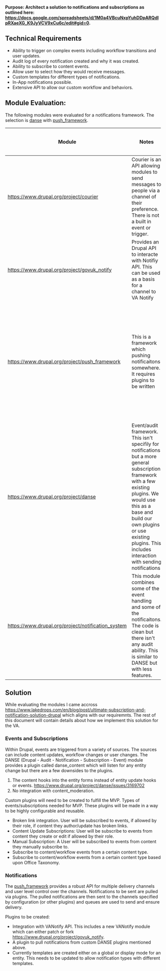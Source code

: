 **Purpose: Architect a solution to notifications and subscriptions as outlined here: https://docs.google.com/spreadsheets/d/1M0a4VBcuNxpYuhDDpARQdlpRXaeXG_K9JyVCV9xCu6c/edit#gid=0.**


## **Technical Requirements**



*   Ability to trigger on complex events including workflow transitions and user updates.
*   Audit log of every notification created and why it was created.
*   Ability to subscribe to content events.
*   Allow user to select how they would receive messages.
*   Custom templates for different types of notifications.
*   In-App notifications possible.
*   Extensive API to allow our custom workflow and behaviors.


## **Module Evaluation:**

The following modules were evaluated for a notifications framework. The selection is [danse](https://www.drupal.org/project/danse) with [push_framework](https://www.drupal.org/project/push_framework).

| Module                                             | Notes                                                                                                                                                                                                                                                                       | Flexibilty on Triggering Events                        | Channels conigurable | Templates                                                                                                                                                                     | User level configuration | Flexible API |
|----------------------------------------------------|-----------------------------------------------------------------------------------------------------------------------------------------------------------------------------------------------------------------------------------------------------------------------------|--------------------------------------------------------|----------------------|-------------------------------------------------------------------------------------------------------------------------------------------------------------------------------|--------------------------|--------------|
| https://www.drupal.org/project/courier             | Courier is an API allowing modules to send messages to people via a channel of their preference. There is not a built in event or trigger.                                                                                                                                  | No event triggers, only sending messages               | Y                    | Has a template API but currently only user level emails are setup.                                                                                                            | Y                        | Y            |
| https://www.drupal.org/project/govuk_notify        | Provides an Drupal API to interacte with Notifiy API.  This can be used as a basis for a channel to VA Notify                                                                                                                                                               |                                                        |                      |                                                                                                                                                                               | N                        | N            |
| https://www.drupal.org/project/push_framework      | This is a framework which pushing notificaitons somewhere.  It requires plugins to be written                                                                                                                                                                               | No event Triggers, only sending messages               |                      | global template but uses display modes on entities to render content.  There is also templates for different Recipent plugins. There is a robust API which could be leveraged | Y                        | Y            |
| https://www.drupal.org/project/danse               | Event/audit framework.  This isn't specifily for notifications but a more general subscription framework with a few existing plugins.  We would use this as a base and build our own plugins or use existing plugins.  This includes interaction with sending notifications | Includes extensive triggers along with API to add more |                      | NA, this module is for events only, and not sending notifications                                                                                                             | Y                        | Y            |
| https://www.drupal.org/project/notification_system | This module combines some of the event handling and some of the notificaitons.  The code is clean but there isn't any audit ability.  This is similar to DANSE but with less features.                                                                                      | Includes some triggers                                 |                      | Global                                                                                                                                                                        | Y                        | Y            |


## **Solution**

While evaluating the modules I came accross https://www.lakedrops.com/en/blog/post/ultimate-subscription-and-notification-solution-drupal which aligns with our requiremnts. The rest of this document will contain details about how we implement this solution for the VA.


### **Events and Subscriptions**

Within Drupal, events are triggered from a variety of sources. The sources can include content updates, workflow changes or user changes. The DANSE (Drupal - Audit - Notification - Subscription - Event) module provides a plugin called danse_content which will listen for any entity change but there are a few downsides to the plugins. 



1. The content hooks into the entity forms instead of entity update hooks or events. https://www.drupal.org/project/danse/issues/3169702
2. No integration with content_moderation.

Custom plugins will need to be created to fulfill the MVP. Types of events/subscriptions needed for MVP. These plugins will be made in a way to be highly configurable and reusable.



*   Broken link integration. User will be subscribed to events, if allowed by their role, if content they author/update has broken links.
*   Content Update Subscriptions: User will be subscribe to events from content they create or edit if allowed by their role.
*   Manual Subscription: A User will be subscribed to events from content they manually subscribe to.
*   Subscribe to content/workflow events from a certain content type. 
*   Subscribe to content/workflow events from a certain content type based upon Office Taxonomy.


### **Notifications**

The [push_framework](https://www.drupal.org/project/push_framework) provides a robust API for multiple delivery channels and user level control over the channels. Notifications to be sent are pulled via plugins. The pulled notifications are then sent to the channels specified by configuration (or other plugins) and queues are used to send and ensure delivery.

Plugins to be created:



*   Integration with VANotify API. This includes a new VANotify module which can either patch or fork https://www.drupal.org/project/govuk_notify.
*   A plugin to pull notifications from custom DANSE plugins mentioned above.
*   Currently templates are created either on a global or display mode for an entity.  This needs to be updated to allow notification types with different templates.
